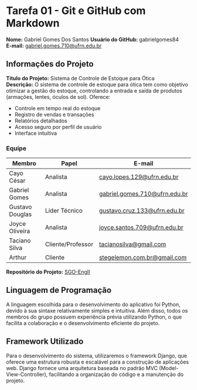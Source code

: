 # Tarefa 01 - Git e GitHub com Markdown

**Nome:** Gabriel Gomes Dos Santos 
**Usuário do GitHub:** gabrielgomes84  
**E-mail:** gabriel.gomes.710@ufrn.edu.br


## Informações do Projeto

**Título do Projeto:** Sistema de Controle de Estoque para Ótica  
**Descrição:** O sistema de controle de estoque para ótica tem como objetivo otimizar a gestão do estoque, controlando a entrada e saída de produtos (armações, lentes, óculos de sol). Oferece:

- Controle em tempo real do estoque  
- Registro de vendas e transações  
- Relatórios detalhados  
- Acesso seguro por perfil de usuário  
- Interface intuitiva  

### **Equipe**  

| Membro          | Papel            | E-mail                          |
|----------------|----------------|--------------------------------|
| Cayo César     | Analista        | cayo.lopes.129@ufrn.edu.br    |
| Gabriel Gomes  | Analista        | gabriel.gomes.710@ufrn.edu.br |
| Gustavo Douglas | Líder Técnico  | gustavo.cruz.133@ufrn.edu.br  |
| Joyce Oliveira | Analista        | joyce.santos.709@ufrn.edu.br  |
| Taciano Silva  | Cliente/Professor | tacianosilva@gmail.com        |
| Arthur         | Cliente         | stegelemon.com.br@gmail.com   |

**Repositório do Projeto:** [SGO-EngII](https://github.com/Joyce8900/SGO-EngII)


## **Linguagem de Programação**
A linguagem escolhida para o desenvolvimento do aplicativo foi Python, devido à sua sintaxe relativamente simples e intuitiva. Além disso, todos os membros do grupo possuem experiência prévia utilizando Python, o que facilita a colaboração e o desenvolvimento eficiente do projeto.

## **Framework Utilizado**
Para o desenvolvimento do sistema, utilizaremos o framework Django, que oferece uma estrutura robusta e escalável para a construção de aplicações web. Django fornece uma arquitetura baseada no padrão MVC (Model-View-Controller), facilitando a organização do código e a manutenção do projeto.